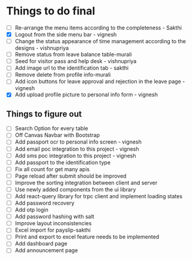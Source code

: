 # Things to do final

- [ ] Re-arrange the menu items according to the completeness - Sakthi
- [X] Logout from the side menu bar - vignesh
- [ ] Change the status appearance of time management according to the designs - vishnupriya
- [ ] Remove status from leave balance table-murali
- [ ] Seed for visitor pass and help desk - vishnupriya
- [ ] Add image url to the identification tab - sakthi
- [ ] Remove delete from profile info-murali
- [ ] Add icon buttons for leave approval and rejection in the leave page - vignesh
- [X] Add upload profile picture to personal info form - vignesh

## Things to figure out

- [ ] Search Option for every table
- [ ] Off Canvas Navbar with Bootstrap
- [ ] Add passport ocr to personal info screen - vignesh
- [ ] Add email poc integration to this project - vignesh
- [ ] Add sms poc integration to this project - vignesh
- [ ] Add passport to the identification type
- [ ] Fix all count for get many apis
- [ ] Page reload after submit should be improved
- [ ] Improve the sorting integration between client and server
- [ ] Use newly added components from the ui library
- [ ] Add react-query library for trpc client and implement loading states
- [ ] Add password recovery
- [ ] Add otp login
- [ ] Add password hashing with salt
- [ ] Improve layout inconsistencies
- [ ] Excel import for payslip-sakthi
- [ ] Print and export to excel feature needs to be implemented
- [ ] Add dashboard page
- [ ] Add announcement page
